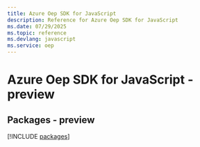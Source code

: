 ```yaml
---
title: Azure Oep SDK for JavaScript
description: Reference for Azure Oep SDK for JavaScript
ms.date: 07/29/2025
ms.topic: reference
ms.devlang: javascript
ms.service: oep
---
```

# Azure Oep SDK for JavaScript - preview
## Packages - preview
[!INCLUDE [packages](oep-index.md)]
